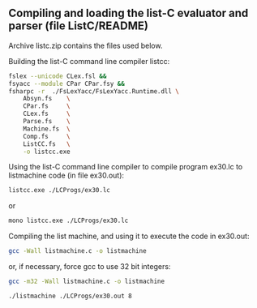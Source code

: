 Compiling and loading the list-C evaluator and parser (file ListC/README)
-------------------------------------------------------------------------

Archive listc.zip contains the files used below.

Building the list-C command line compiler listcc:
```bash
fslex --unicode CLex.fsl &&
fsyacc --module CPar CPar.fsy &&
fsharpc -r  ./FsLexYacc/FsLexYacc.Runtime.dll \
    Absyn.fs    \
    CPar.fs     \
    CLex.fs     \
    Parse.fs    \
    Machine.fs  \
    Comp.fs     \
    ListCC.fs   \
    -o listcc.exe
```

Using the list-C command line compiler to compile program ex30.lc
to listmachine code (in file ex30.out):
```bash
listcc.exe ./LCProgs/ex30.lc
```
or
```bash
mono listcc.exe ./LCProgs/ex30.lc   
```
Compiling the list machine, and using it to execute the code in ex30.out:

```bash
gcc -Wall listmachine.c -o listmachine
```
or, if necessary, force gcc to use 32 bit integers:
```bash
gcc -m32 -Wall listmachine.c -o listmachine
```
```bash
./listmachine ./LCProgs/ex30.out 8
```
       

